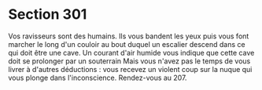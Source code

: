 # Section 301

Vos ravisseurs sont des humains. Ils vous bandent les yeux puis 
vous font marcher le long d'un couloir au bout duquel un escalier 
descend dans ce qui doit être une cave. Un courant d'air humide 
vous indique que cette cave doit se prolonger par un souterrain 
Mais vous n'avez pas le temps de vous livrer à d'autres 
déductions : vous recevez un violent coup sur la nuque qui vous 
plonge dans l'inconscience. Rendez-vous au 207.